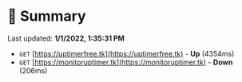 # 📖 Summary
Last updated: **1/1/2022, 1:35:31 PM**

- `GET` [https://uptimerfree.tk](https://uptimerfree.tk) - **Up** (4354ms)
- `GET` [https://monitoruptimer.tk](https://monitoruptimer.tk) - **Down** (206ms)
